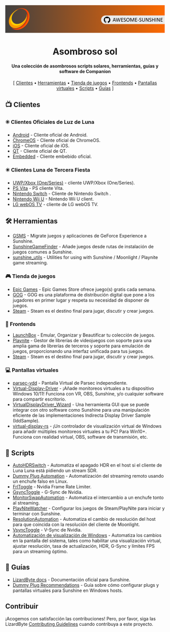 <!--lint disable awesome-heading awesome-toc double-link-->

<div align="center">
  <img src="/assets/banner.png" />
  <h1 align="center">Asombroso sol</h1>
  <h4 align="center">Una colección de asombrosos scripts solares, herramientas, guías y software de Companion</h4>
</div>

<div align="center">
[
  <a href="#-clientes">Clientes</a> •
  <a href="#%EF%B8%8F-herramientas">Herramientas</a> •
  <a href="#-tienda-de-juegos">Tienda de juegos</a> •
  <a href="#-frontends">Frontends</a> •
  <a href="#-pantallas-virtuales">Pantallas virtuales</a> •
  <a href="#-scripts">Scripts</a> •
  <a href="#-guías">Guías</a>
]
</div>

## 📺 Clientes

### ✳️ Clientes Oficiales de Luz de Luna

- [Android](https://github.com/moonlight-stream/moonlight-android) - Cliente oficial de Android.
- [ChromeOS](https://github.com/moonlight-stream/moonlight-chrome) - Cliente oficial de ChromeOS.
- [iOS](https://github.com/moonlight-stream/moonlight-ios) - Cliente oficial de iOS.
- [QT](https://github.com/moonlight-stream/moonlight-qt) - Cliente oficial de QT.
- [Embedded](https://github.com/moonlight-stream/moonlight-embedded) - Cliente embebido oficial.

### ✴️ Clientes Luna de Tercera Fiesta

- [UWP/Xbox (One/Series)](https://github.com/TheElixZammuto/moonlight-xbox) - cliente UWP/Xbox (One/Series).
- [PS Vita](https://github.com/xyzz/vita-moonlight) - PS cliente Vita.
- [Nintendo Switch](https://github.com/XITRIX/Moonlight-Switch) - Cliente de Nintendo Switch .
- [Nintendo Wii U](https://github.com/GaryOderNichts/moonlight-wiiu) - Nintendo Wii U client.
- [LG webOS TV](https://github.com/mariotaku/moonlight-tv) - cliente de LG webOS TV.

## 🛠️ Herramientas

- [GSMS](https://github.com/LizardByte/GSMS) - Migrate juegos y aplicaciones de GeForce Experience a Sunshine.
- [SunshineGameFinder](https://github.com/JMTK/SunshineGameFinder) - Añade juegos desde rutas de instalación de juegos comunes a Sunshine.
- [sunshine_utils](https://github.com/designner-living/sunshine_utils) - Utilities for using with Sunshine / Moonlight / Playnite game streaming.

### 🎮 Tienda de juegos

- [Epic Games](https://www.epicgames.com) - Epic Games Store ofrece juego(s) gratis cada semana.
- [GOG](https://www.gog.com) - GOG es una plataforma de distribución digital que pone a los jugadores en primer lugar y respeta su necesidad de disponer de juegos.
- [Steam](https://store.steampowered.com) - Steam es el destino final para jugar, discutir y crear juegos.

### 💠 Frontends

- [LaunchBox](https://www.launchbox-app.com/) - Emular, Organizar y Beautificar tu colección de juegos.
- [Playnite](https://github.com/JosefNemec/Playnite) - Gestor de librerías de videojuegos con soporte para una amplia gama de librerías de terceros y soporte para emulación de juegos, proporcionando una interfaz unificada para tus juegos.
- [Steam](https://store.steampowered.com) - Steam es el destino final para jugar, discutir y crear juegos.

### 💻 Pantallas virtuales

- [parsec-vdd](https://github.com/nomi-san/parsec-vdd) - Pantalla Virtual de Parsec independiente.
- [Virtual-Display-Driver](https://github.com/itsmikethetech/Virtual-Display-Driver) - ¡Añade monitoreos virtuales a tu dispositivo Windows 10/11! Funciona con VR, OBS, Sunshine, y/o cualquier software para compartir escritorio.
- [VirtualDisplayDriver_Wizard](https://github.com/sofmeright/VirtualDisplayDriver_Wizard) - Una herramienta GUI que se puede integrar con otro software como Sunshine para una manipulación eficiente de las implementaciones Indirecta Display Driver Sample (IddSample).
- [virtual-display-rs](https://github.com/MolotovCherry/virtual-display-rs) - ¡Un controlador de visualización virtual de Windows para añadir múltiples monitoreos virtuales a tu PC! Para Win10+. Funciona con realidad virtual, OBS, software de transmisión, etc.

## 📜 Scripts

- [AutoHDRSwitch](https://github.com/Nonary/AutoHDRSwitch) - Automatiza el apagado HDR en el host si el cliente de Luna Luna está pidiendo un stream SDR.
- [Dummy Plug Automation](https://github.com/XenHat/dummy-plug-automation) - Automatización del streaming remoto usando un enchufe falso en Linux.
- [FrlToggle](https://github.com/FrogTheFrog/frl-toggle) - Nvidia Frame Rate Limiter.
- [GsyncToggle](https://github.com/FrogTheFrog/gsync-toggle) - G-Sync de Nvidia.
- [MonitorSwapAutomation](https://github.com/Nonary/MonitorSwapAutomation) - Automatiza el intercambio a un enchufe tonto al streaming.
- [PlayNiteWatcher](https://github.com/Nonary/PlayNiteWatcher) - Configurar los juegos de Steam/PlayNite para iniciar y terminar con Sunshine.
- [ResolutionAutomation](https://github.com/Nonary/ResolutionAutomation) - Automatiza el cambio de resolución del host para que coincida con la resolución del cliente de Moonlight.
- [VsyncToggle](https://github.com/xanderfrangos/vsync-toggle) - V-Sync de Nvidia.
- [Automatización de visualización de Windows](https://github.com/fehbari/sunshine-scripts) - Automatiza los cambios en la pantalla del sistema, tales como habilitar una visualización virtual, ajustar resolución, tasa de actualización, HDR, G-Sync y límites FPS para un streaming óptimo.

## 📓 Guías

- [LizardByte docs](https://docs.lizardbyte.dev/projects/sunshine) - Documentación oficial para Sunshine.
- [Dummy Plug Recommendations](https://github.com/Nonary/documentation/wiki/DummyPlugs) - Guía sobre cómo configurar plugs y pantallas virtuales para Sunshine en Windows hosts.

## Contribuir

¡Acogemos con satisfacción las contribuciones! Pero, por favor, siga las LizardByte
[Contributing Guidelines](https://docs.lizardbyte.dev/latest/developers/contributing.html)
cuando contribuya a este proyecto.
